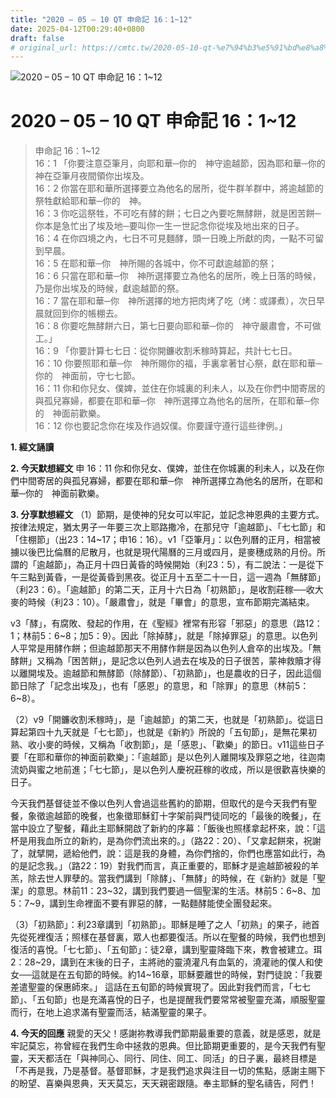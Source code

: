 ```yaml
---
title: "2020 – 05 – 10 QT 申命記 16：1~12"
date: 2025-04-12T00:29:40+0800
draft: false
# original_url: https://cmtc.tw/2020-05-10-qt-%e7%94%b3%e5%91%bd%e8%a8%98-16%ef%bc%9a112
---
```


![2020 – 05 – 10 QT 申命記 16：1\~12](/images/qt.jpg   "2020 – 05 – 10 QT 申命記 16：1\~12")

# 2020 – 05 – 10 QT 申命記 16：1\~12

> 申命記 16：1\~12  
> 16：1 「你要注意亞筆月，向耶和華─你的　神守逾越節，因為耶和華─你的　神在亞筆月夜間領你出埃及。  
> 16：2 你當在耶和華所選擇要立為他名的居所，從牛群羊群中，將逾越節的祭牲獻給耶和華─你的　神。  
> 16：3 你吃這祭牲，不可吃有酵的餅；七日之內要吃無酵餅，就是困苦餅─你本是急忙出了埃及地─要叫你一生一世記念你從埃及地出來的日子。  
> 16：4 在你四境之內，七日不可見麵酵，頭一日晚上所獻的肉，一點不可留到早晨。  
> 16：5 在耶和華─你　神所賜的各城中，你不可獻逾越節的祭；  
> 16：6 只當在耶和華─你　神所選擇要立為他名的居所，晚上日落的時候，乃是你出埃及的時候，獻逾越節的祭。  
> 16：7 當在耶和華─你　神所選擇的地方把肉烤了吃（烤：或譯煮），次日早晨就回到你的帳棚去。  
> 16：8 你要吃無酵餅六日，第七日要向耶和華─你的　神守嚴肅會，不可做工。」  
> 16：9 「你要計算七七日：從你開鐮收割禾稼時算起，共計七七日。  
> 16：10 你要照耶和華─你　神所賜你的福，手裏拿著甘心祭，獻在耶和華─你的　神面前，守七七節。  
> 16：11 你和你兒女、僕婢，並住在你城裏的利未人，以及在你們中間寄居的與孤兒寡婦，都要在耶和華─你　神所選擇立為他名的居所，在耶和華─你的　神面前歡樂。  
> 16：12 你也要記念你在埃及作過奴僕。你要謹守遵行這些律例。」

**1. 經文誦讀**

**2.  今天默想經文**
申 16：11 你和你兒女、僕婢，並住在你城裏的利未人，以及在你們中間寄居的與孤兒寡婦，都要在耶和華─你　神所選擇立為他名的居所，在耶和華─你的　神面前歡樂。

**3. 分享默想經文**
（1）節期，是使神的兒女可以牢記，並記念神恩典的主要方式。按律法規定，猶太男子一年要三次上耶路撒冷，在那兒守「逾越節」、「七七節」和「住棚節」（出23：14\~17；申16：16）。v1「亞筆月」：以色列曆的正月，相當被擄以後巴比倫曆的尼散月，也就是現代陽曆的三月或四月，是麥穗成熟的月份。所謂的「逾越節」，為正月十四日黃昏的時候開始（利23：5），有二說法：一是從下午三點到黃昏，一是從黃昏到黑夜。從正月十五至二十一日，這一週為「無酵節」（利23：6）。「逾越節」的第二天，正月十六日為「初熟節」，是收割莊稼──收大麥的時候（利23：10）。「嚴肅會」，就是「畢會」的意思，宣布節期完滿結束。

v3「酵」，有腐敗、發起的作用，在《聖經》裡常有形容「邪惡」的意思（路12：1；林前5：6\~8；加5：9）。因此「除掉酵」，就是「除掉罪惡」的意思。以色列人平常是用酵作餅；但逾越節那天不用酵作餅是因為以色列人倉卒的出埃及。「無酵餅」又稱為「困苦餅」，是記念以色列人過去在埃及的日子很苦，蒙神救贖才得以離開埃及。逾越節和無酵節（除酵節）、「初熟節」，也是農收的日子，因此這個節日除了「記念出埃及」，也有「感恩」的意思，和「除罪」的意思（林前5：6\~8）。

（2）v9「開鐮收割禾稼時」，是「逾越節」的第二天，也就是「初熟節」。從這日算起第四十九天就是「七七節」，也就是《新約》所說的「五旬節」，是無花果初熟、收小麥的時候，又稱為「收割節」，是「感恩」、「歡樂」的節日。v11這些日子要「在耶和華你的神面前歡樂」：「逾越節」是以色列人離開埃及罪惡之地，往迦南流奶與蜜之地前進；「七七節」，是以色列人慶祝莊稼的收成，所以是很歡喜快樂的日子。

今天我們基督徒並不像以色列人會過這些舊約的節期，但取代的是今天我們有聖餐，象徵逾越節的晚餐，也象徵耶穌釘十字架前與門徒同吃的「最後的晚餐」，在當中設立了聖餐，藉此主耶穌開啟了新約的序幕：「飯後也照樣拿起杯來，說：「這杯是用我血所立的新約，是為你們流出來的。」（路22：20）、「又拿起餅來，祝謝了，就擘開，遞給他們，說：這是我的身體，為你們捨的，你們也應當如此行，為的是記念我。」（路22：19）對我們而言，真正重要的，耶穌才是逾越節被殺的羊羔，除去世人罪孽的。當我們講到「除酵」、「無酵」的時候，在《新約》就是「聖潔」的意思。林前11：23\~32，講到我們要過一個聖潔的生活。林前5：6\~8、加5：7\~9，講到生命裡面不要有罪惡的酵，一點麵酵能使全團發起來。

（3）「初熟節」：利23章講到「初熟節」。耶穌是睡了之人「初熟」的果子，祂首先從死裡復活；照樣在基督裏，眾人也都要復活。所以在聖餐的時候，我們也想到復活的喜悅。「七七節」、「五旬節」：徒2章，講到聖靈降臨下來，教會被建立。珥2：28\~29，講到在末後的日子，主將祂的靈澆灌凡有血氣的，澆灌祂的僕人和使女──這就是在五旬節的時候。約14\~16章，耶穌要離世的時候，對門徒說：「我要差遣聖靈的保惠師來。」 這話在五旬節的時候實現了。因此對我們而言，「七七節」、「五旬節」也是充滿喜悅的日子，也是提醒我們要常常被聖靈充滿，順服聖靈而行，在地上追求滿有聖靈而活，結滿聖靈的果子。

**4. 今天的回應**
親愛的天父！感謝祢教導我們節期最重要的意義，就是感恩，就是牢記莫忘，祢曾經在我們生命中拯救的恩典。但比節期更重要的，是今天我們有聖靈，天天都活在「與神同心、同行、同住、同工、同活」的日子裏，最終目標是「不再是我，乃是基督。基督耶穌，才是我們追求與注目一切的焦點，感謝主賜下的盼望、喜樂與恩典，天天莫忘，天天親密跟隨。奉主耶穌的聖名禱告，阿們！
